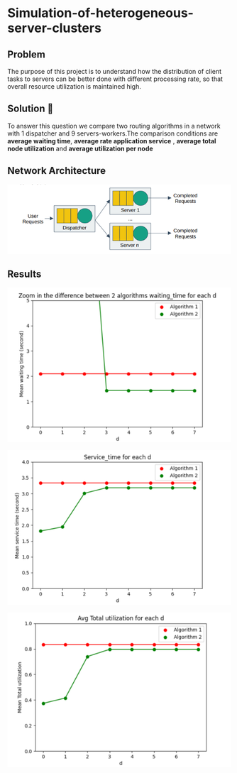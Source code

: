 # Simulation-of-heterogeneous-server-clusters

## Problem
The purpose of this project is to understand how the distribution of client tasks to servers can be better done with different processing rate, so that overall resource utilization is maintained high.

## Solution :pencil:
To answer this question we compare two routing algorithms in a network with 1 dispatcher and 9 servers-workers.The comparison conditions are **average waiting time**,
**average rate application service** , **average total node utilization** and **average utilization per node**

## Network Architecture
![alt text](https://github.com/Georgemouts/Simulation-of-Heterogeneous-Server-Clusters/blob/main/img/network.png "Network")

## Results

![alt text](https://github.com/Georgemouts/Simulation-of-Heterogeneous-Server-Clusters/blob/main/img/wating_time.png " ")

![alt text](https://github.com/Georgemouts/Simulation-of-Heterogeneous-Server-Clusters/blob/main/img/service_time.png " ")

![alt text](https://github.com/Georgemouts/Simulation-of-Heterogeneous-Server-Clusters/blob/main/img/avg_total_utilization.png " ")
